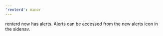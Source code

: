 ```yaml
---
'renterd': minor
---
```


renterd now has alerts. Alerts can be accessed from the new alerts icon in the sidenav.
